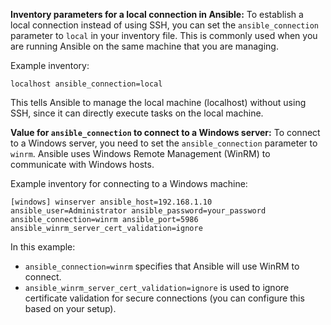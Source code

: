 **Inventory parameters for a local connection in Ansible:** To establish a local connection instead of using SSH, you can set the `ansible_connection` parameter to `local` in your inventory file. This is commonly used when you are running Ansible on the same machine that you are managing.

Example inventory:

`localhost ansible_connection=local`

This tells Ansible to manage the local machine (localhost) without using SSH, since it can directly execute tasks on the local machine.

**Value for `ansible_connection` to connect to a Windows server:** To connect to a Windows server, you need to set the `ansible_connection` parameter to `winrm`. Ansible uses Windows Remote Management (WinRM) to communicate with Windows hosts.

Example inventory for connecting to a Windows machine:

`[windows] winserver ansible_host=192.168.1.10 ansible_user=Administrator ansible_password=your_password ansible_connection=winrm ansible_port=5986 ansible_winrm_server_cert_validation=ignore`

In this example:

- `ansible_connection=winrm` specifies that Ansible will use WinRM to connect.
- `ansible_winrm_server_cert_validation=ignore` is used to ignore certificate validation for secure connections (you can configure this based on your setup).
